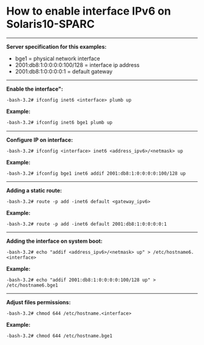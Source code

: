 # How to enable interface IPv6 on Solaris10-SPARC
---

**Server specification for this examples:**
- bge1 = physical network interface 
- 2001:db8:1:0:0:0:0:100/128 = interface ip address 
- 2001:db8:1:0:0:0:0:1 = default gateway 

---

**Enable the interface":**
```shellscript
-bash-3.2# ifconfig inet6 <interface> plumb up
```
**Example:**
```sh
-bash-3.2# ifconfig inet6 bge1 plumb up
```
---
**Configure IP on interface:**
```shellscript
-bash-3.2# ifconfig <interface> inet6 <address_ipv6>/<netmask> up
```
**Example:**
```shellscript
-bash-3.2# ifconfig bge1 inet6 addif 2001:db8:1:0:0:0:0:100/128 up
```
---
**Adding a static route:**
```shellscript
-bash-3.2# route -p add -inet6 default <gateway_ipv6>
```
**Example:**
```shellscript
-bash-3.2# route -p add -inet6 default 2001:db8:1:0:0:0:0:1
```
---
**Adding the interface on system boot:**
```shellscript
-bash-3.2# echo "addif <address_ipv6>/<netmask> up" > /etc/hostname6.<interface>
```
**Example:**
```shellscript
-bash-3.2# echo "addif 2001:db8:1:0:0:0:0:100/128 up" > /etc/hostname6.bge1
```
---
**Adjust files permissions:**
```shellscript
-bash-3.2# chmod 644 /etc/hostname.<interface>
```
**Example:**
```shellscript
-bash-3.2# chmod 644 /etc/hostname.bge1
```
